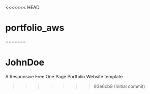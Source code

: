 <<<<<<< HEAD
# portfolio_aws
=======
# JohnDoe
A Responsive Free One Page Portfolio Website template




>>>>>>> 93e6cb9 (Initial commit)
